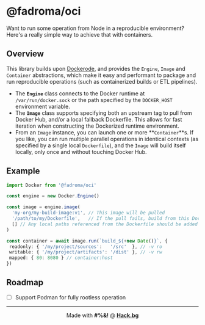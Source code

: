 # @fadroma/oci

Want to run some operation from Node in a reproducible environment?
Here's a really simple way to achieve that with containers.

## Overview

This library builds upon [Dockerode](https://www.npmjs.com/package/dockerode),
and provides the `Engine`, `Image` and `Container` abstractions, which
make it easy and performant to package and run reproducible operations
(such as containerized builds or ETL pipelines).

* The **`Engine`** class connects to the Docker runtime at `/var/run/docker.sock`
  or the path specified by the `DOCKER_HOST` environment variable.
* The **`Image`** class supports specifying both an upstream tag to pull from Docker Hub,
  and/or a local fallback Dockerfile. This allows for fast iteration when constructing
  the Dockerized runtime environment.
* From an `Image` instance, you can launch one or more **`Container`**s.
  If you like, you can run multiple parallel operations in identical contexts
  (as specified by a single local `Dockerfile`), and the `Image` will
  build itself locally, only once and without touching Docker Hub.

## Example

```typescript
import Docker from '@fadroma/oci'

const engine = new Docker.Engine()

const image = engine.image(
  'my-org/my-build-image:v1', // This image will be pulled
  '/path/to/my/Dockerfile',   // If the pull fails, build from this Dockerfile
  [] // Any local paths referenced from the Dockerfile should be added here
)

const container = await image.run(`build_${+new Date()}`, {
 readonly: { '/my/project/sources':   '/src'  }, // -v ro
 writable: { '/my/project/artifacts': '/dist' }, // -v rw
 mapped: { 80: 8080 } // container:host
})
```

## Roadmap

* [ ] Support Podman for fully rootless operation

---

<div align="center">

Made with **#%&!** @ [**Hack.bg**](https://foss.hack.bg)

</div>
